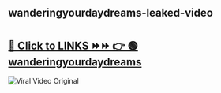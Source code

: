 
 ## wanderingyourdaydreams-leaked-video 

# <h2><a href="https://clipsfans.com/wanderingyourdaydreams&ref=git">🔗 Click to LINKS ⏩⏩ 👉 🟢 wanderingyourdaydreams </a></h2>

<a href="https://clipsfans.com/wanderingyourdaydreams&ref=git" rel="nofollow" data-target="animated-image.originalLink"><img src="https://i.ibb.co.com/xMMVF88/686577567.gif" alt="Viral Video Original" style="max-width: 100%; display: inline-block;" data-target="animated-image.originalImage"></a>
